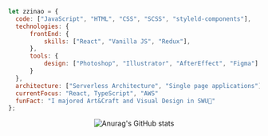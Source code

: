 

<!--   <h3>🍀 </h3>
  <h3> Tech Stack </h3>
<p><img src="https://img.shields.io/badge/HTML5-E34F26?style=flat&logo=html5&logoColor=white"/>&nbsp;&nbsp;<img src="https://img.shields.io/badge/CSS3-1572B6?style=flat&logo=css3&logoColor=white"/>&nbsp;&nbsp;<img src="https://img.shields.io/badge/JavaScript-gray?style=flat&logo=JavaScript&logoColor=F7DF1E"/>&nbsp;&nbsp;<img src="https://img.shields.io/badge/React-white?style=flat&logo=React&logoColor=61DAFB"/>&nbsp;&nbsp;<img src="https://img.shields.io/badge/Redux-pink?style=flat&logo=Redux&logoColor=764ABC"/></p>
  </div> -->
  
  ```javascript
let zzinao = {
    code: ["JavaScript", "HTML", "CSS", "SCSS", "styleld-components"],
    technologies: {
        frontEnd: {
            skills: ["React", "Vanilla JS", "Redux"],
        },
        tools: {
            design: ["Photoshop", "Illustrator", "AfterEffect", "Figma"]
        }
    },
    architecture: ["Serverless Architecture", "Single page applications"],
    currentFocus: "React, TypeScript", "AWS"
    funFact: "I majored Art&Craft and Visual Design in SWU🧐"
};
```
<div align="center">
  
![Anurag's GitHub stats](https://github-readme-stats.vercel.app/api?username=zzinao&show_icons=true&theme=calm)
<!-- ![Top Langs](https://github-readme-stats.vercel.app/api/top-langs/?username=zzinao&layout=compact&theme=calm) -->
  
  </div>

<!--
**zzinao/zzinao** is a ✨ _special_ ✨ repository because its `README.md` (this file) appears on your GitHub profile.

Here are some ideas to get you started:

- 🔭 I’m currently working on ...
- 🌱 I’m currently learning ...
- 👯 I’m looking to collaborate on ...
- 🤔 I’m looking for help with ...
- 💬 Ask me about ...
- 📫 How to reach me: ...
- 😄 Pronouns: ...
- ⚡ Fun fact: ...
-->

